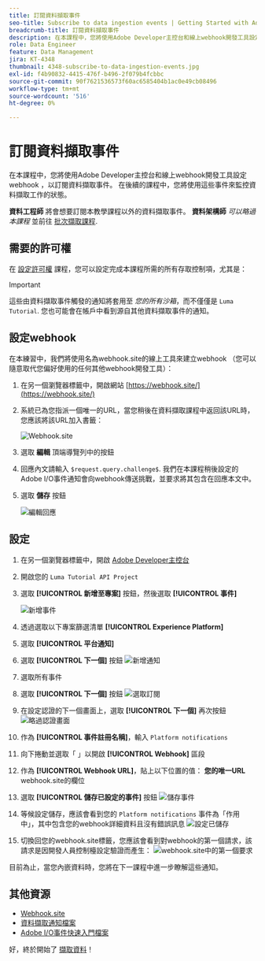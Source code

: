 ```yaml
---
title: 訂閱資料擷取事件
seo-title: Subscribe to data ingestion events | Getting Started with Adobe Experience Platform for Data Architects and Data Engineers
breadcrumb-title: 訂閱資料擷取事件
description: 在本課程中，您將使用Adobe Developer主控台和線上webhook開發工具設定webhook ，以訂閱資料擷取事件。 在後續的課程中，您將使用這些事件來監控資料擷取工作的狀態。
role: Data Engineer
feature: Data Management
jira: KT-4348
thumbnail: 4348-subscribe-to-data-ingestion-events.jpg
exl-id: f4b90832-4415-476f-b496-2f079b4fcbbc
source-git-commit: 90f7621536573f60ac6585404b1ac0e49cb08496
workflow-type: tm+mt
source-wordcount: '516'
ht-degree: 0%

---
```


# 訂閱資料擷取事件

<!--25min-->

在本課程中，您將使用Adobe Developer主控台和線上webhook開發工具設定webhook ，以訂閱資料擷取事件。 在後續的課程中，您將使用這些事件來監控資料擷取工作的狀態。

**資料工程師** 將會想要訂閱本教學課程以外的資料擷取事件。
**資料架構師** _可以略過本課程_ 並前往 [批次擷取課程](ingest-batch-data.md).

## 需要的許可權

在 [設定許可權](configure-permissions.md) 課程，您可以設定完成本課程所需的所有存取控制項，尤其是：

<!--* Developer-role access to the `Luma Tutorial Platform` product profile (for API)
-->

>[!IMPORTANT]
>
> 這些由資料擷取事件觸發的通知將套用至 _您的所有沙箱_，而不僅僅是 `Luma Tutorial`. 您也可能會在帳戶中看到源自其他資料擷取事件的通知。


## 設定webhook

在本練習中，我們將使用名為webhook.site的線上工具來建立webhook （您可以隨意取代您偏好使用的任何其他webhook開發工具）：

1. 在另一個瀏覽器標籤中，開啟網站 [https://webhook.site/](https://webhook.site/)
1. 系統已為您指派一個唯一的URL，當您稍後在資料擷取課程中返回該URL時，您應該將該URL加入書籤：

   ![Webhook.site](assets/ioevents-webhook-home.png)
1. 選取 **編輯** 頂端導覽列中的按鈕
1. 回應內文請輸入 `$request.query.challenge$`. 我們在本課程稍後設定的Adobe I/O事件通知會向webhook傳送挑戰，並要求將其包含在回應本文中。
1. 選取 **儲存** 按鈕

   ![編輯回應](assets/ioevents-webhook-editResponse.png)

## 設定

1. 在另一個瀏覽器標籤中，開啟 [Adobe Developer主控台](https://console.adobe.io/)
1. 開啟您的 `Luma Tutorial API Project`
1. 選取 **[!UICONTROL 新增至專案]** 按鈕，然後選取 **[!UICONTROL 事件]**

   ![新增事件](assets/ioevents-addEvents.png)
1. 透過選取以下專案篩選清單 **[!UICONTROL Experience Platform]**
1. 選取 **[!UICONTROL 平台通知]**
1. 選取 **[!UICONTROL 下一個]** 按鈕
   ![新增通知](assets/ioevents-addNotifications.png)
1. 選取所有事件
1. 選取 **[!UICONTROL 下一個]** 按鈕
   ![選取訂閱](assets/ioevents-addSubscriptions.png)
1. 在設定認證的下一個畫面上，選取 **[!UICONTROL 下一個]** 再次按鈕
   ![略過認證畫面](assets/ioevents-clickNext.png)
1. 作為 **[!UICONTROL 事件註冊名稱]**，輸入 `Platform notifications`
1. 向下捲動並選取「 」以開啟 **[!UICONTROL Webhook]** 區段
1. 作為 **[!UICONTROL Webhook URL]**，貼上以下位置的值： **您的唯一URL** webhook.site的欄位
1. 選取 **[!UICONTROL 儲存已設定的事件]** 按鈕
   ![儲存事件](assets/ioevents-addWebhook.png)
1. 等候設定儲存，應該會看到您的 `Platform notifications` 事件為「作用中」，其中包含您的webhook詳細資料且沒有錯誤訊息
   ![設定已儲存](assets/ioevents-webhookConfigured.png)
1. 切換回您的webhook.site標籤，您應該會看到對webhook的第一個請求，該請求是因開發人員控制檯設定驗證而產生：
   ![webhook.site中的第一個要求](assets/ioevents-webhook-firstRequest.png)

目前為止，當您內嵌資料時，您將在下一課程中進一步瞭解這些通知。

## 其他資源

* [Webhook.site](https://webhook.site/)
* [資料擷取通知檔案](https://experienceleague.adobe.com/docs/experience-platform/ingestion/quality/subscribe-events.html)
* [Adobe I/O事件快速入門檔案](https://www.adobe.io/apis/experienceplatform/events/docs.html)

好，終於開始了 [擷取資料](ingest-batch-data.md)！
